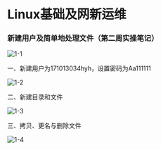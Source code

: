 # Linux基础及网新运维

### 新建用户及简单地处理文件（第二周实操笔记）

![1-1](https://images.gitee.com/uploads/images/2019/0316/195332_9a226043_1922224.png "屏幕截图.png")

一、新建用户为171013034hyh，设置密码为Aa111111

![1-2](https://images.gitee.com/uploads/images/2019/0316/195941_928c8381_1922224.png "屏幕截图.png")

二、新建目录和文件

![1-3](https://images.gitee.com/uploads/images/2019/0316/200011_3ba9c9d3_1922224.png "屏幕截图.png")

三、拷贝、更名与删除文件

![1-4](https://images.gitee.com/uploads/images/2019/0316/200025_cd84ecee_1922224.png "屏幕截图.png")


